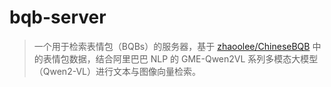 # bqb-server

> 一个用于检索表情包（BQBs）的服务器，基于 [zhaoolee/ChineseBQB](https://github.com/zhaoolee/ChineseBQB) 中的表情包数据，结合阿里巴巴 NLP 的 GME-Qwen2VL 系列多模态大模型（Qwen2-VL）进行文本与图像向量检索。